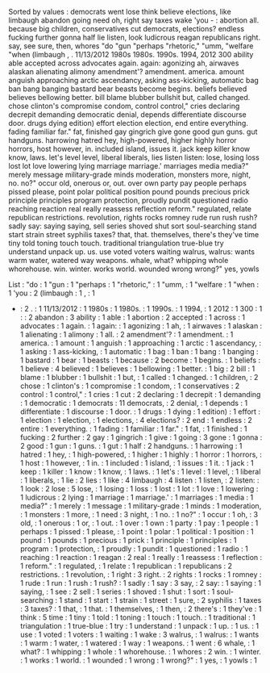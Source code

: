 Sorted by values :
democrats went lose think believe elections, like limbaugh abandon going need oh, right say taxes wake 'you - : abortion all. because big children, conservatives cut democrats, elections? endless fucking further gonna half lie listen, look ludicrous reagan republicans right. say, see sure, then, whores "do "gun "perhaps "rhetoric," "umm, "welfare "when (limbaugh , . 11/13/2012 1980s 1980s. 1990s. 1994, 2012 300 ability able accepted across advocates again. again: agonizing ah, airwaves alaskan alienating alimony amendment'? amendment. america. amount anguish approaching arctic ascendancy, asking ass-kicking, automatic bag ban bang banging bastard bear beasts become begins. beliefs believed believes bellowing better. bill blame blubber bullshit but, called changed. chose clinton's compromise condom, control control," cries declaring decrepit demanding democratic denial, depends differentiate discourse door. drugs dying edition) effort election election, end entire everything. fading familiar far." fat, finished gay gingrich give gone good gun guns. gut handguns. harrowing hatred hey, high-powered, higher highly horror horrors, host however, in. included island, issues it. jack keep killer know know, laws. let's level level, liberal liberals, lies listen listen: lose, losing loss lost lot love lowering lying marriage marriage.' marriages media media?" merely message military-grade minds moderation, monsters more, night, no. no?" occur old, onerous or, out. over own party pay people perhaps pissed please, point polar political position pound pounds precious prick principle principles program protection, proudly pundit questioned radio reaching reaction real really reassess reflection reform." regulated, relate republican restrictions. revolution, rights rocks romney rude run rush rush? sadly say: saying saying, sell series shoved shut sort soul-searching stand start strain street syphilis taxes? that, that. themselves, there's they've time tiny told toning touch touch. traditional triangulation true-blue try understand unpack up. us. use voted voters waiting walrus, walrus: wants warm water, watered way weapons. whale, what? whipping whole whorehouse. win. winter. works world. wounded wrong wrong?" yes, yowls 

List :
"do : 1
"gun : 1
"perhaps : 1
"rhetoric," : 1
"umm, : 1
"welfare : 1
"when : 1
'you : 2
(limbaugh : 1
, : 1
- : 2
. : 1
11/13/2012 : 1
1980s : 1
1980s. : 1
1990s. : 1
1994, : 1
2012 : 1
300 : 1
: : 2
abandon : 3
ability : 1
able : 1
abortion : 2
accepted : 1
across : 1
advocates : 1
again. : 1
again: : 1
agonizing : 1
ah, : 1
airwaves : 1
alaskan : 1
alienating : 1
alimony : 1
all. : 2
amendment'? : 1
amendment. : 1
america. : 1
amount : 1
anguish : 1
approaching : 1
arctic : 1
ascendancy, : 1
asking : 1
ass-kicking, : 1
automatic : 1
bag : 1
ban : 1
bang : 1
banging : 1
bastard : 1
bear : 1
beasts : 1
because : 2
become : 1
begins. : 1
beliefs : 1
believe : 4
believed : 1
believes : 1
bellowing : 1
better. : 1
big : 2
bill : 1
blame : 1
blubber : 1
bullshit : 1
but, : 1
called : 1
changed. : 1
children, : 2
chose : 1
clinton's : 1
compromise : 1
condom, : 1
conservatives : 2
control : 1
control," : 1
cries : 1
cut : 2
declaring : 1
decrepit : 1
demanding : 1
democratic : 1
democrats : 11
democrats, : 2
denial, : 1
depends : 1
differentiate : 1
discourse : 1
door. : 1
drugs : 1
dying : 1
edition) : 1
effort : 1
election : 1
election, : 1
elections, : 4
elections? : 2
end : 1
endless : 2
entire : 1
everything. : 1
fading : 1
familiar : 1
far." : 1
fat, : 1
finished : 1
fucking : 2
further : 2
gay : 1
gingrich : 1
give : 1
going : 3
gone : 1
gonna : 2
good : 1
gun : 1
guns. : 1
gut : 1
half : 2
handguns. : 1
harrowing : 1
hatred : 1
hey, : 1
high-powered, : 1
higher : 1
highly : 1
horror : 1
horrors, : 1
host : 1
however, : 1
in. : 1
included : 1
island, : 1
issues : 1
it. : 1
jack : 1
keep : 1
killer : 1
know : 1
know, : 1
laws. : 1
let's : 1
level : 1
level, : 1
liberal : 1
liberals, : 1
lie : 2
lies : 1
like : 4
limbaugh : 4
listen : 1
listen, : 2
listen: : 1
look : 2
lose : 5
lose, : 1
losing : 1
loss : 1
lost : 1
lot : 1
love : 1
lowering : 1
ludicrous : 2
lying : 1
marriage : 1
marriage.' : 1
marriages : 1
media : 1
media?" : 1
merely : 1
message : 1
military-grade : 1
minds : 1
moderation, : 1
monsters : 1
more, : 1
need : 3
night, : 1
no. : 1
no?" : 1
occur : 1
oh, : 3
old, : 1
onerous : 1
or, : 1
out. : 1
over : 1
own : 1
party : 1
pay : 1
people : 1
perhaps : 1
pissed : 1
please, : 1
point : 1
polar : 1
political : 1
position : 1
pound : 1
pounds : 1
precious : 1
prick : 1
principle : 1
principles : 1
program : 1
protection, : 1
proudly : 1
pundit : 1
questioned : 1
radio : 1
reaching : 1
reaction : 1
reagan : 2
real : 1
really : 1
reassess : 1
reflection : 1
reform." : 1
regulated, : 1
relate : 1
republican : 1
republicans : 2
restrictions. : 1
revolution, : 1
right : 3
right. : 2
rights : 1
rocks : 1
romney : 1
rude : 1
run : 1
rush : 1
rush? : 1
sadly : 1
say : 3
say, : 2
say: : 1
saying : 1
saying, : 1
see : 2
sell : 1
series : 1
shoved : 1
shut : 1
sort : 1
soul-searching : 1
stand : 1
start : 1
strain : 1
street : 1
sure, : 2
syphilis : 1
taxes : 3
taxes? : 1
that, : 1
that. : 1
themselves, : 1
then, : 2
there's : 1
they've : 1
think : 5
time : 1
tiny : 1
told : 1
toning : 1
touch : 1
touch. : 1
traditional : 1
triangulation : 1
true-blue : 1
try : 1
understand : 1
unpack : 1
up. : 1
us. : 1
use : 1
voted : 1
voters : 1
waiting : 1
wake : 3
walrus, : 1
walrus: : 1
wants : 1
warm : 1
water, : 1
watered : 1
way : 1
weapons. : 1
went : 6
whale, : 1
what? : 1
whipping : 1
whole : 1
whorehouse. : 1
whores : 2
win. : 1
winter. : 1
works : 1
world. : 1
wounded : 1
wrong : 1
wrong?" : 1
yes, : 1
yowls : 1
